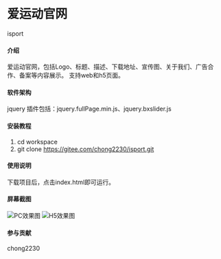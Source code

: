 # 爱运动官网
isport

#### 介绍
爱运动官网，包括Logo、标题、描述、下载地址、宣传图、关于我们、广告合作、备案等内容展示。
支持web和h5页面。

#### 软件架构
jquery
插件包括：jquery.fullPage.min.js、jquery.bxslider.js

#### 安装教程
1. cd workspace
2. git clone https://gitee.com/chong2230/isport.git

#### 使用说明
下载项目后，点击index.html即可运行。

#### 屏幕截图
![PC效果图](https://gitee.com/chong2230/isport/blob/master/screenshot/1.png)
![H5效果图](https://gitee.com/chong2230/isport/blob/master/screenshot/2.png)

#### 参与贡献

chong2230

